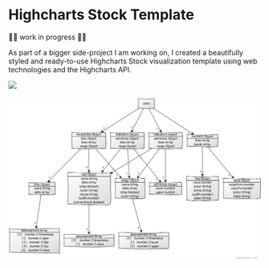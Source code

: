 # Highcharts Stock Template

🚧👷 work in progress 👷🚧

As part of a bigger side-project I am working on, I created a beautifully styled and ready-to-use Highcharts Stock visualization template using web technologies and the Highcharts API.

[![](/assets/highcharts-stock-template-800.gif)](/assets/highcharts-stock-template.gif)

[![](/assets/JSON.png)](/assets/JSON.png)
